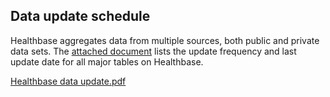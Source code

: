 ## Data update schedule

Healthbase aggregates data from multiple sources, both public and private data sets. The [attached document](https://docs.google.com/spreadsheets/d/e/2PACX-1vQCK5kSf2oBK-RNKRHDVG3VDkkdECEOXVnU7hSCNGgXrOXmB-gD2lvzYDjajxGCVYTw8C_8jS56aG9z/pub?output=pdf) lists the update frequency and last update date for all major tables on Healthbase.

[Healthbase data update.pdf](https://docs.google.com/spreadsheets/d/e/2PACX-1vQCK5kSf2oBK-RNKRHDVG3VDkkdECEOXVnU7hSCNGgXrOXmB-gD2lvzYDjajxGCVYTw8C_8jS56aG9z/pub?output=pdf)
